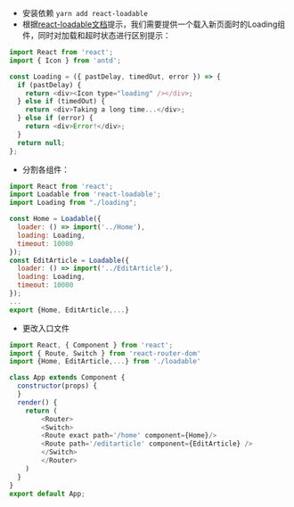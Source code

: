 
* 安装依赖 `yarn add react-loadable`
* 根据[react-loadable文档](https://github.com/jamiebuilds/react-loadable/blob/master/README.md)提示，我们需要提供一个载入新页面时的Loading组件，同时对加载和超时状态进行区别提示：

``` js
import React from 'react';
import { Icon } from 'antd';

const Loading = ({ pastDelay, timedOut, error }) => {
  if (pastDelay) {
    return <div><Icon type="loading" /></div>;
  } else if (timedOut) {
    return <div>Taking a long time...</div>;
  } else if (error) {
    return <div>Error!</div>;
  }
  return null;
};
```

* 分割各组件：

``` js
import React from 'react';
import Loadable from 'react-loadable';
import Loading from "./loading";

const Home = Loadable({
  loader: () => import('../Home'),
  loading: Loading,
  timeout: 10000
});
const EditArticle = Loadable({
  loader: () => import('../EditArticle'),
  loading: Loading,
  timeout: 10000
});
...
export {Home, EditArticle,...}
```

* 更改入口文件

``` js
import React, { Component } from 'react';
import { Route, Switch } from 'react-router-dom'
import {Home, EditArticle,...} from './loadable'

class App extends Component {  
  constructor(props) {
  }
  render() {
    return (
        <Router>
        <Switch>
        <Route exact path='/home' component={Home}/>
        <Route path='/editarticle' component={EditArticle} />
        </Switch>
        </Router>
    )
  }
}
export default App;
```

